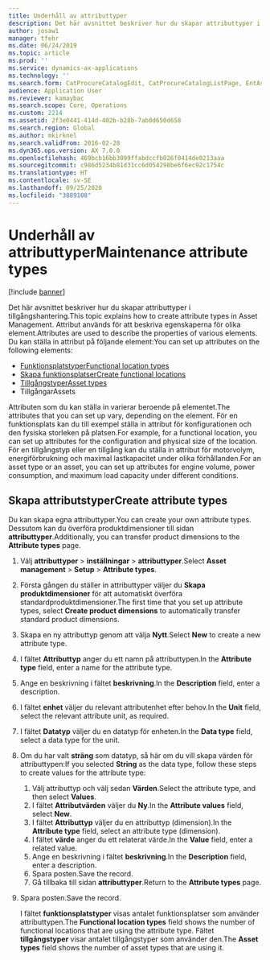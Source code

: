 ```yaml
---
title: Underhåll av attributtyper
description: Det här avsnittet beskriver hur du skapar attributtyper i tillgångshantering.
author: josaw1
manager: tfehr
ms.date: 06/24/2019
ms.topic: article
ms.prod: ''
ms.service: dynamics-ax-applications
ms.technology: ''
ms.search.form: CatProcureCatalogEdit, CatProcureCatalogListPage, EntAssetFunctionalLocationTypeCopy, EntAssetAttributeType, EntAssetAttributeTypeValue, EntAssetFunctionalLocationType
audience: Application User
ms.reviewer: kamaybac
ms.search.scope: Core, Operations
ms.custom: 2214
ms.assetid: 2f3e0441-414d-402b-b28b-7ab0d650d658
ms.search.region: Global
ms.author: mkirknel
ms.search.validFrom: 2016-02-28
ms.dyn365.ops.version: AX 7.0.0
ms.openlocfilehash: 469bcb16bb3099ffabdccfb026f0414de0213aaa
ms.sourcegitcommit: c986d5234b81d31cc6d054298be6f6ec92c1754c
ms.translationtype: HT
ms.contentlocale: sv-SE
ms.lasthandoff: 09/25/2020
ms.locfileid: "3889108"
---
```

# <a name="maintenance-attribute-types"></a><span data-ttu-id="6fd98-103">Underhåll av attributtyper</span><span class="sxs-lookup"><span data-stu-id="6fd98-103">Maintenance attribute types</span></span>

[!include [banner](../../includes/banner.md)]

 

<span data-ttu-id="6fd98-104">Det här avsnittet beskriver hur du skapar attributtyper i tillgångshantering.</span><span class="sxs-lookup"><span data-stu-id="6fd98-104">This topic explains how to create attribute types in Asset Management.</span></span> <span data-ttu-id="6fd98-105">Attribut används för att beskriva egenskaperna för olika element.</span><span class="sxs-lookup"><span data-stu-id="6fd98-105">Attributes are used to describe the properties of various elements.</span></span> <span data-ttu-id="6fd98-106">Du kan ställa in attribut på följande element:</span><span class="sxs-lookup"><span data-stu-id="6fd98-106">You can set up attributes on the following elements:</span></span>

- [<span data-ttu-id="6fd98-107">Funktionsplatstyper</span><span class="sxs-lookup"><span data-stu-id="6fd98-107">Functional location types</span></span>](../setup-for-functional-locations/functional-location-types.md)
- [<span data-ttu-id="6fd98-108">Skapa funktionsplatser</span><span class="sxs-lookup"><span data-stu-id="6fd98-108">Create functional locations</span></span>](../functional-locations/create-functional-locations.md)
- [<span data-ttu-id="6fd98-109">Tillgångstyper</span><span class="sxs-lookup"><span data-stu-id="6fd98-109">Asset types</span></span>](../setup-for-objects/object-types.md)
- <span data-ttu-id="6fd98-110">Tillgångar</span><span class="sxs-lookup"><span data-stu-id="6fd98-110">Assets</span></span>

<span data-ttu-id="6fd98-111">Attributen som du kan ställa in varierar beroende på elementet.</span><span class="sxs-lookup"><span data-stu-id="6fd98-111">The attributes that you can set up vary, depending on the element.</span></span> <span data-ttu-id="6fd98-112">För en funktionsplats kan du till exempel ställa in attribut för konfigurationen och den fysiska storleken på platsen.</span><span class="sxs-lookup"><span data-stu-id="6fd98-112">For example, for a functional location, you can set up attributes for the configuration and physical size of the location.</span></span> <span data-ttu-id="6fd98-113">För en tillgångstyp eller en tillgång kan du ställa in attribut för motorvolym, energiförbrukning och maximal lastkapacitet under olika förhållanden.</span><span class="sxs-lookup"><span data-stu-id="6fd98-113">For an asset type or an asset, you can set up attributes for engine volume, power consumption, and maximum load capacity under different conditions.</span></span>

## <a name="create-attribute-types"></a><span data-ttu-id="6fd98-114">Skapa attributstyper</span><span class="sxs-lookup"><span data-stu-id="6fd98-114">Create attribute types</span></span>

<span data-ttu-id="6fd98-115">Du kan skapa egna attributtyper.</span><span class="sxs-lookup"><span data-stu-id="6fd98-115">You can create your own attribute types.</span></span> <span data-ttu-id="6fd98-116">Dessutom kan du överföra produktdimensioner till sidan **attributtyper**.</span><span class="sxs-lookup"><span data-stu-id="6fd98-116">Additionally, you can transfer product dimensions to the **Attribute types** page.</span></span>

1. <span data-ttu-id="6fd98-117">Välj **attributtyper** \> **inställningar** \> **attributtyper**.</span><span class="sxs-lookup"><span data-stu-id="6fd98-117">Select **Asset management** \> **Setup** \> **Attribute types**.</span></span>
2. <span data-ttu-id="6fd98-118">Första gången du ställer in attributtyper väljer du **Skapa produktdimensioner** för att automatiskt överföra standardproduktdimensioner.</span><span class="sxs-lookup"><span data-stu-id="6fd98-118">The first time that you set up attribute types, select **Create product dimensions** to automatically transfer standard product dimensions.</span></span>
3. <span data-ttu-id="6fd98-119">Skapa en ny attributtyp genom att välja **Nytt**.</span><span class="sxs-lookup"><span data-stu-id="6fd98-119">Select **New** to create a new attribute type.</span></span>
4. <span data-ttu-id="6fd98-120">I fältet **Attributtyp** anger du ett namn på attributtypen.</span><span class="sxs-lookup"><span data-stu-id="6fd98-120">In the **Attribute type** field, enter a name for the attribute type.</span></span>
5. <span data-ttu-id="6fd98-121">Ange en beskrivning i fältet **beskrivning**.</span><span class="sxs-lookup"><span data-stu-id="6fd98-121">In the **Description** field, enter a description.</span></span>
6. <span data-ttu-id="6fd98-122">I fältet **enhet** väljer du relevant attributenhet efter behov.</span><span class="sxs-lookup"><span data-stu-id="6fd98-122">In the **Unit** field, select the relevant attribute unit, as required.</span></span>
7. <span data-ttu-id="6fd98-123">I fältet **Datatyp** väljer du en datatyp för enheten.</span><span class="sxs-lookup"><span data-stu-id="6fd98-123">In the **Data type** field, select a data type for the unit.</span></span>
8. <span data-ttu-id="6fd98-124">Om du har valt **sträng** som datatyp, så här om du vill skapa värden för attributtypen:</span><span class="sxs-lookup"><span data-stu-id="6fd98-124">If you selected **String** as the data type, follow these steps to create values for the attribute type:</span></span>

    1. <span data-ttu-id="6fd98-125">Välj attributtyp och välj sedan **Värden**.</span><span class="sxs-lookup"><span data-stu-id="6fd98-125">Select the attribute type, and then select **Values**.</span></span>
    2. <span data-ttu-id="6fd98-126">I fältet **Attributvärden** väljer du **Ny**.</span><span class="sxs-lookup"><span data-stu-id="6fd98-126">In the **Attribute values** field, select **New**.</span></span>
    3. <span data-ttu-id="6fd98-127">I fältet **Attributtyp** väljer du en attributtyp (dimension).</span><span class="sxs-lookup"><span data-stu-id="6fd98-127">In the **Attribute type** field, select an attribute type (dimension).</span></span>
    4. <span data-ttu-id="6fd98-128">I fältet **värde** anger du ett relaterat värde.</span><span class="sxs-lookup"><span data-stu-id="6fd98-128">In the **Value** field, enter a related value.</span></span>
    5. <span data-ttu-id="6fd98-129">Ange en beskrivning i fältet **beskrivning**.</span><span class="sxs-lookup"><span data-stu-id="6fd98-129">In the **Description** field, enter a description.</span></span>
    6. <span data-ttu-id="6fd98-130">Spara posten.</span><span class="sxs-lookup"><span data-stu-id="6fd98-130">Save the record.</span></span>
    7. <span data-ttu-id="6fd98-131">Gå tillbaka till sidan **attributtyper**.</span><span class="sxs-lookup"><span data-stu-id="6fd98-131">Return to the **Attribute types** page.</span></span>

9. <span data-ttu-id="6fd98-132">Spara posten.</span><span class="sxs-lookup"><span data-stu-id="6fd98-132">Save the record.</span></span>

    <span data-ttu-id="6fd98-133">I fältet **funktionsplatstyper** visas antalet funktionsplatser som använder attributtypen.</span><span class="sxs-lookup"><span data-stu-id="6fd98-133">The **Functional location types** field shows the number of functional locations that are using the attribute type.</span></span> <span data-ttu-id="6fd98-134">Fältet **tillgångstyper** visar antalet tillgångstyper som använder den.</span><span class="sxs-lookup"><span data-stu-id="6fd98-134">The **Asset types** field shows the number of asset types that are using it.</span></span>
